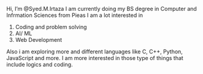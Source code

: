 Hi, I’m @Syed.M.Irtaza
I am currently doing my BS degree in Computer and Infrmation Sciences from Pieas
I am a lot interested in
1. Coding and problem solving
2. AI/ ML
3. Web Development

Also i am exploring more and different languages like C, C++, Python, JavaScript and more. I am more interested in those type of things that include logics and coding.
